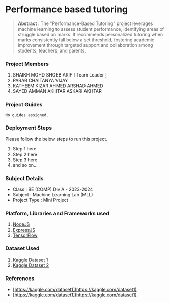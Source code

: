 # Performance based tutoring

> **Abstract** : The "Performance-Based Tutoring" project leverages machine learning to assess student performance, identifying areas of struggle based on marks. It recommends personalized tutoring when marks consistently fall below a set threshold, fostering academic improvement through targeted support and collaboration among students, teachers, and parents.

### Project Members
1. SHAIKH MOHD SHOEB ARIF  [ Team Leader ] 
2. PARAB CHAITANYA VIJAY 
3. KATHEEM KIZAR AHMED ARSHAD AHMED 
4. SAYED AMMAN AKHTAR ASKARI AKHTAR 

### Project Guides
    No guides assigned.

### Deployment Steps
Please follow the below steps to run this project.
1. Step 1 here
2. Step 2 here
3. Step 3 here
3. and so on...

### Subject Details
- Class : BE (COMP) Div A - 2023-2024
- Subject : Machine Learning Lab (MLL)
- Project Type : Mini Project

### Platform, Libraries and Frameworks used
1. [NodeJS](https://nodejs.org)
2. [ExpressJS](https://expressjs.org)
3. [TensorFlow](https://tensorflowjs.com)

### Dataset Used
1. [Kaggle Dataset 1](https://kaggle.com/dataset1)
2. [Kaggle Dataset 2](https://kaggle.com/dataset2)

### References
- [https://kaggle.com/dataset1](https://kaggle.com/dataset1)
- [https://kaggle.com/dataset1](https://kaggle.com/dataset1)
